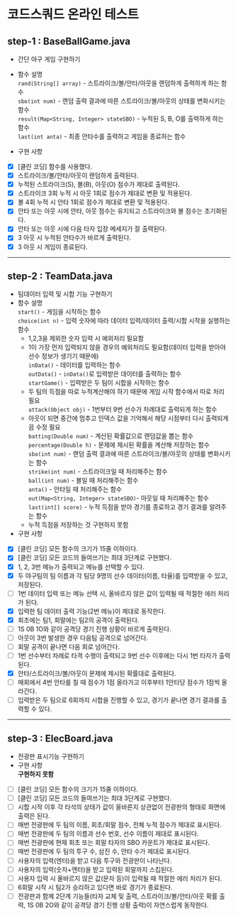 # 코드스쿼드 온라인 테스트
## step-1 : BaseBallGame.java
 - 간단 야구 게임 구현하기
 - 함수 설명  
 `rand(String[] array)` - 스트라이크/볼/안타/아웃을 랜덤하게 출력하게 하는 함수  
 `sbo(int num)`         - 랜덤 출력 결과에 따른 스트라이크/볼/아웃의 상태를 변화시키는 함수  
 `result(Map<String, Integer> stateSBO)` - 누적된 S, B, O를 출력하게 하는 함수   
 `last(int anta)`       - 최종 안타수를 출력하고 게임을 종료하는 함수  
  
 - 구현 사항  
  - [X] [클린 코딩] 함수를 사용했다.  
  - [X]  스트라이크/볼/안타/아웃이 랜덤하게 출력된다.  
  - [X] 누적된 스트라이크(S), 볼(B), 아웃(O) 점수가 제대로 출력된다.  
  - [X] 스트라이크 3회 누적 시 아웃 1회로 점수가 제대로 변환 및 적용된다.  
  - [X] 볼 4회 누적 시 안타 1회로 점수가 제대로 변환 및 적용된다.  
  - [X] 안타 또는 아웃 시에 안타, 아웃 점수는 유지되고 스트라이크와 볼 점수는 초기화된다.  
  - [X] 안타 또는 아웃 시에 다음 타자 입장 메세지가 잘 출력된다.  
  - [X] 3 아웃 시 누적된 안타수가 바르게 출력된다.  
  - [X] 3 아웃 시 게임이 종료된다.  
  ***  
## step-2 : TeamData.java
 - 팀데이터 입력 및 시합 기능 구현하기  
 - 함수 설명  
 `start()` - 게임을 시작하는 함수  
 `choice(int n)` - 입력 숫자에 따라 데이터 입력/데이터 출력/시합 시작을 실행하는 함수  
     * 1,2,3을 제외한 숫자 입력 시 예외처리 필요함  
     * 1이 가장 먼저 입력되지 않을 경우의 예외처리도 필요함(데이터 입력을 받아야 선수 정보가 생기기 때문에)  
 `inData()` - 데이터를 입력하는 함수  
 `outData()` -  `inData()`로 입력받은 데이터를 출력하는 함수  
 `startGame()` - 입력받은 두 팀이 시합을 시작하는 함수  
     * 두 팀의 득점을 따로 누적계산해야 하기 때문에 게임 시작 함수에서 따로 처리 필요  
 `attack(Object obj)` - 1번부터 9번 선수가 차례대로 출력되게 하는 함수  
     * 아웃이 되면 중간에 멈추고 인덱스 값을 기억해서 해당 시점부터 다시 출력되게끔 수정 필요  
 `batting(Double num)` - 계산된 확률값으로 랜덤값을 뽑는 함수  
 `percentage(Double h)` - 문제에 제시된 확률을 계산해 저장하는 함수  
 `sbo(int num)` - 랜덤 출력 결과에 따른 스트라이크/볼/아웃의 상태를 변화시키는 함수  
 `strike(int num)` - 스트라이크일 때 처리해주는 함수  
 `ball(int num)` - 볼일 때 처리해주는 함수  
 `anta()` - 안타일 때 처리해주는 함수  
 `out(Map<String, Integer> stateSBO)`- 아웃일 때 처리해주는 함수  
 `last(int[] score)` - 누적 득점을 받아 경기를 종료하고 경기 결과를 알려주는 함수  
     * 누적 득점을 저장하는 것 구현하지 못함  
 - 구현 사항  
  - [X] [클린 코딩] 모든 함수의 크기가 15줄 이하이다.  
  - [X] [클린 코딩] 모든 코드의 들여쓰기는 최대 3단계로 구현했다.  
  - [X] 1, 2, 3번 메뉴가 출력되고 메뉴를 선택할 수 있다.  
  - [X] 두 야구팀의 팀 이름과 각 팀당 9명의 선수 데이터(이름, 타율)를 입력받을 수 있고, 저장된다.  
  - [ ] 1번 데이터 입력 또는 메뉴 선택 시, 올바르지 않은 값이 입력될 때 적절한 에러 처리가 된다.  
  - [X] 입력한 팀 데이터 출력 기능(2번 메뉴)이 제대로 동작한다.  
  - [X] 회초에는 팀1, 회말에는 팀2의 공격이 출력된다.  
  - [ ] 1S 0B 1O와 같이 공격당 경기 진행 상황이 바르게 출력된다.  
  - [ ] 아웃이 3번 발생한 경우 다음팀 공격으로 넘어간다.  
  - [ ] 회말 공격이 끝나면 다음 회로 넘어간다.  
  - [ ] 1번 선수부터 차례로 타격 수행이 출력되고 9번 선수 이후에는 다시 1번 타자가 출력된다.  
  - [X] 안타/스트라이크/볼/아웃이 문제에 제시된 확률대로 출력된다.  
  - [ ] 매회에서 4번 안타를 칠 때 점수가 1점 올라가고 이후부터 1안타당 점수가 1점씩 올라간다.  
  - [ ] 입력받은 두 팀으로 6회까지 시합을 진행할 수 있고, 경기가 끝나면 경기 결과를 출력할 수 있다.  
  ***  
## step-3 : ElecBoard.java
 - 전광판 표시기능 구현하기  
 - 구현 사항  
  **구현하지 못함**  
  - [ ] [클린 코딩] 모든 함수의 크기가 15줄 이하이다.  
  - [ ] [클린 코딩] 모든 코드의 들여쓰기는 최대 3단계로 구현했다.  
  - [ ] 시합 시작 이후 각 타석의 상태가 값이 올바른지 상관없이 전광판의 형태로 화면에 출력은 된다.  
  - [ ] 매번 전광판에 두 팀의 이름, 회초/회말 점수, 전체 누적 점수가 제대로 표시된다.  
  - [ ] 매번 전광판에 두 팀의 이름과 선수 번호, 선수 이름이 제대로 표시된다.  
  - [ ] 매번 전광판에 현재 회초 또는 회말 타자의 SBO 카운트가 제대로 표시된다.  
  - [ ] 매번 전광판에 두 팀의 투구 수, 삼진 수, 안타 수가 제대로 표시된다.  
  - [ ] 사용자의 입력(엔터)을 받고 다음 투구와 전광판이 나타난다.  
  - [ ] 사용자의 입력(숫자+엔터)을 받고 입력된 회말까지 스킵된다.  
  - [ ] 사용자 입력 시 올바르지 않은 값(문자 등)이 입력될 때 적절한 에러 처리가 된다.  
  - [ ] 6회말 시작 시 팀2가 승리하고 있다면 바로 경기가 종료된다.  
  - [ ] 전광판과 함께 2단계 기능들(타자 교체 및 출력, 스트라이크/볼/안타/아웃 확률 출력, 1S 0B 2O와 같이 공격당 경기 진행 상황 출력)이 자연스럽게 동작한다.  
